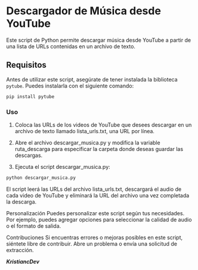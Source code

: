 # Descargador de Música desde YouTube

Este script de Python permite descargar música desde YouTube a partir de una lista de URLs contenidas en un archivo de texto.

## Requisitos

Antes de utilizar este script, asegúrate de tener instalada la biblioteca `pytube`. Puedes instalarla con el siguiente comando:

```bash
pip install pytube
```

### Uso

1. Coloca las URLs de los videos de YouTube que desees descargar en un archivo de texto llamado lista_urls.txt, una URL por línea.

2. Abre el archivo descargar_musica.py y modifica la variable ruta_descarga para especificar la carpeta donde deseas guardar las descargas.

3. Ejecuta el script descargar_musica.py:

```bash
python descargar_musica.py
```

El script leerá las URLs del archivo lista_urls.txt, descargará el audio de cada video de YouTube y eliminará la URL del archivo una vez completada la descarga.

Personalización
Puedes personalizar este script según tus necesidades. Por ejemplo, puedes agregar opciones para seleccionar la calidad de audio o el formato de salida.

Contribuciones
Si encuentras errores o mejoras posibles en este script, siéntete libre de contribuir. Abre un problema o envía una solicitud de extracción.

**_KristiancDev_**
